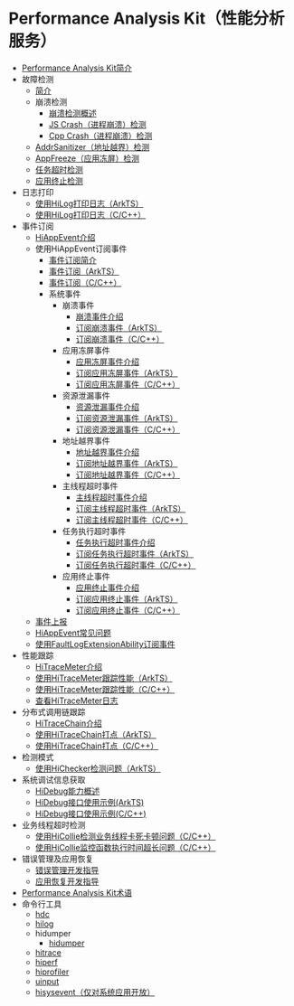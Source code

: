 # Performance Analysis Kit（性能分析服务）<!--performance-analysis-kit-->

<!--Kit: Performance Analysis Kit-->
<!--Subsystem: HiviewDFX-->
<!--Owner: @mzyan-->
<!--Designer: @liyueric-->
<!--Tester: @gcw_KuLfPSbe-->
<!--Adviser: @foryourself-->

- [Performance Analysis Kit简介](performance-analysis-kit-overview.md)
- 故障检测<!--fault-analysis-->
  - [简介](fault-detection-overview.md)
  - 崩溃检测<!--crash-detection-->
    - [崩溃检测概述](crash-detection-overview.md)
    - [JS Crash（进程崩溃）检测](jscrash-guidelines.md)
    - [Cpp Crash（进程崩溃）检测](cppcrash-guidelines.md)
  - [AddrSanitizer（地址越界）检测](address-sanitizer-guidelines.md)
  - [AppFreeze（应用冻屏）检测](appfreeze-guidelines.md)
  - [任务超时检测](apptask-timeout-guidelines.md)
  - [应用终止检测](appkilled-guidelines.md)
- 日志打印<!--hilog-dev-->
  - [使用HiLog打印日志（ArkTS）](hilog-guidelines-arkts.md)
  - [使用HiLog打印日志（C/C++）](hilog-guidelines-ndk.md)
- 事件订阅<!--hiappevent-->
  - [HiAppEvent介绍](hiappevent-intro.md)
  - 使用HiAppEvent订阅事件<!--event-subscription-->
    - [事件订阅简介](event-subscription-overview.md)
    - [事件订阅（ArkTS）](hiappevent-watcher-app-events-arkts.md)
    - [事件订阅（C/C++）](hiappevent-watcher-app-events-ndk.md)
    - 系统事件<!--system-events-->
      - 崩溃事件<!--crash-events-->
        - [崩溃事件介绍](hiappevent-watcher-crash-events.md)
        - [订阅崩溃事件（ArkTS）](hiappevent-watcher-crash-events-arkts.md)
        - [订阅崩溃事件（C/C++）](hiappevent-watcher-crash-events-ndk.md)
      - 应用冻屏事件<!--freeze-events-->
        - [应用冻屏事件介绍](hiappevent-watcher-freeze-events.md)
        - [订阅应用冻屏事件（ArkTS）](hiappevent-watcher-freeze-events-arkts.md)
        - [订阅应用冻屏事件（C/C++）](hiappevent-watcher-freeze-events-ndk.md)
      - 资源泄漏事件<!--resource-leak-events-->
        - [资源泄漏事件介绍](hiappevent-watcher-resourceleak-events.md)
        - [订阅资源泄漏事件（ArkTS）](hiappevent-watcher-resourceleak-events-arkts.md)
        - [订阅资源泄漏事件（C/C++）](hiappevent-watcher-resourceleak-events-ndk.md)
      - 地址越界事件<!--address-sanitizer-events-->
        - [地址越界事件介绍](hiappevent-watcher-address-sanitizer-events.md)
        - [订阅地址越界事件（ArkTS）](hiappevent-watcher-address-sanitizer-events-arkts.md)
        - [订阅地址越界事件（C/C++）](hiappevent-watcher-address-sanitizer-events-ndk.md)
      - 主线程超时事件<!--main-thread-jank-events-->
        - [主线程超时事件介绍](hiappevent-watcher-mainthreadjank-events.md)
        - [订阅主线程超时事件（ArkTS）](hiappevent-watcher-mainthreadjank-events-arkts.md)
        - [订阅主线程超时事件（C/C++）](hiappevent-watcher-mainthreadjank-events-ndk.md)
      - 任务执行超时事件<!--app-hicollie-events-->
        - [任务执行超时事件介绍](hiappevent-watcher-apphicollie-events.md)
        - [订阅任务执行超时事件（ArkTS）](hiappevent-watcher-apphicollie-events-arkts.md)
        - [订阅任务执行超时事件（C/C++）](hiappevent-watcher-apphicollie-events-ndk.md)
      - 应用终止事件<!--app-killed-events-->
        - [应用终止事件介绍](hiappevent-watcher-app-killed-events.md)
        - [订阅应用终止事件（ArkTS）](hiappevent-watcher-app-killed-events-arkts.md)
        - [订阅应用终止事件（C/C++）](hiappevent-watcher-app-killed-events-ndk.md)
  <!--Del-->
  - [事件上报](hiappevent-event-reporting.md)
  <!--DelEnd-->
  - [HiAppEvent常见问题](hiappevent-faq.md)
  - [使用FaultLogExtensionAbility订阅事件](fault-log-extension-app-events-arkts.md)
- 性能跟踪<!--hitracemeter-->
  - [HiTraceMeter介绍](hitracemeter-intro.md)
  - [使用HiTraceMeter跟踪性能（ArkTS）](hitracemeter-guidelines-arkts.md)
  - [使用HiTraceMeter跟踪性能（C/C++）](hitracemeter-guidelines-ndk.md)
  - [查看HiTraceMeter日志](hitracemeter-view.md)
- 分布式调用链跟踪<!--hitracechain-->
  - [HiTraceChain介绍](hitracechain-intro.md)
  - [使用HiTraceChain打点（ArkTS）](hitracechain-guidelines-arkts.md)
  - [使用HiTraceChain打点（C/C++）](hitracechain-guidelines-ndk.md)
- 检测模式<!--hichecker-->
  - [使用HiChecker检测问题（ArkTS）](hichecker-guidelines-arkts.md)
- 系统调试信息获取<!--hidebug-->
  - [HiDebug能力概述](hidebug-guidelines.md)
  - [HiDebug接口使用示例(ArkTS)](hidebug-guidelines-arkts.md)
  - [HiDebug接口使用示例(C/C++)](hidebug-guidelines-ndk.md)
- 业务线程超时检测<!--hicollie-->
  - [使用HiCollie检测业务线程卡死卡顿问题（C/C++）](hicollie-guidelines-ndk.md)
  - [使用HiCollie监控函数执行时间超长问题（C/C++）](hicollie-settimer-guidelines-ndk.md)
- 错误管理及应用恢复<!--error-manager-->
  - [错误管理开发指导](errormanager-guidelines.md)
  - [应用恢复开发指导](apprecovery-guidelines.md)
- [Performance Analysis Kit术语](performance-analysis-kit-terminology.md)
- 命令行工具<!--perform-command-line-utilities-->
  - [hdc](hdc.md)
  - [hilog](hilog.md)
  - hidumper<!--hidumper-tool-->
    - [hidumper](hidumper.md)
  - [hitrace](hitrace.md)
  - [hiperf](hiperf.md)
  - [hiprofiler](hiprofiler.md)
  - [uinput](uinput.md)
  <!--Del-->
  - [hisysevent（仅对系统应用开放）](hisysevent-sys.md)
  <!--DelEnd-->
